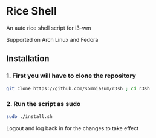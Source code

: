  

# Rice Shell

An auto rice shell script for i3-wm 

Supported on Arch Linux and Fedora
## Installation

### 1. First you will have to clone the repository

```bash
git clone https://github.com/somniasum/r3sh ; cd r3sh 
```

### 2. Run the script as sudo
```bash
sudo ./install.sh 
```
Logout and log back in for the changes to take effect
